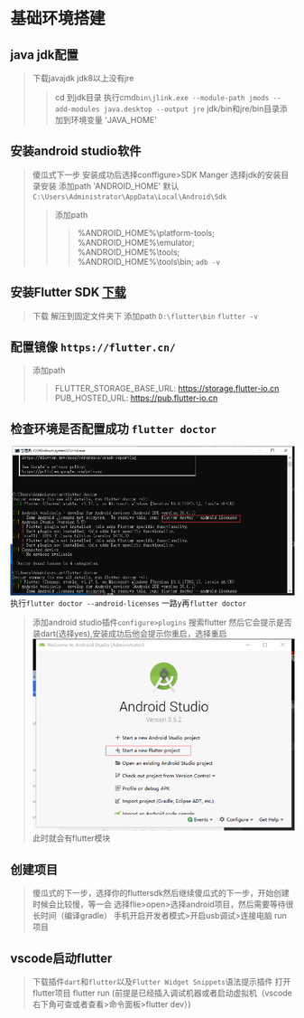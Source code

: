# 基础环境搭建

## java jdk配置

>下载javajdk
>jdk8以上没有jre
>>cd 到jdk目录
>>执行cmd`bin\jlink.exe --module-path jmods --add-modules java.desktop --output jre`
>jdk/bin和jre/bin目录添加到环境变量 'JAVA_HOME'

## 安装android studio软件

>傻瓜式下一步
>安装成功后选择conffigure>SDK Manger 选择jdk的安装目录安装
>添加path 'ANDROID_HOME' 默认`C:\Users\Administrator\AppData\Local\Android\Sdk`
>>添加path
>>>%ANDROID_HOME%\platform-tools;
>>>%ANDROID_HOME%\emulator;
>>>%ANDROID_HOME%\tools;
>>>%ANDROID_HOME%\tools\bin;
>`adb -v`

## 安装Flutter SDK [下载](https://flutter.dev/docs/get-started/install/windows)

>下载
>解压到固定文件夹下
>添加path `D:\flutter\bin`
>`flutter -v`

## 配置镜像 `https://flutter.cn/`

>添加path
>>FLUTTER_STORAGE_BASE_URL: https://storage.flutter-io.cn
>>PUB_HOSTED_URL: https://pub.flutter-io.cn

## 检查环境是否配置成功 `flutter doctor`

![测试](./img/1.png)
执行`flutter doctor --android-licenses` 一路y再`flutter doctor`
>添加android studio插件`configure>plugins` 搜索flutter 然后它会提示是否装dart(选择yes),安装成功后他会提示你重启，选择重启
![测试](./img/2.png)
此时就会有flutter模块

## 创建项目

>傻瓜式的下一步，选择你的fluttersdk然后继续傻瓜式的下一步，开始创建时候会比较慢，等一会
>选择flie>open>选择android项目，然后需要等待很长时间（编译gradle）
>手机开启开发者模式>开启usb调试>连接电脑
>run项目

## vscode启动flutter
>下载插件`dart`和`flutter`以及`Flutter Widget Snippets`语法提示插件
>打开flutter项目
>flutter run (前提是已经插入调试机器或者启动虚拟机（vscode右下角可查或者查看>命令面板>flutter dev）)
